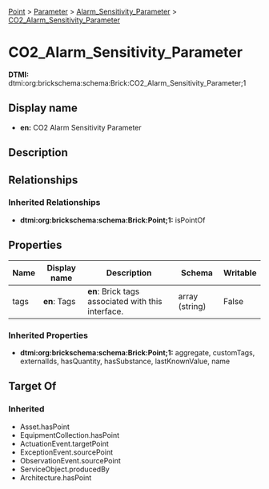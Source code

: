 [Point](../../Point.md) > [Parameter](../Parameter.md) > [Alarm_Sensitivity_Parameter](Alarm_Sensitivity_Parameter.md) > [CO2_Alarm_Sensitivity_Parameter](.)
# CO2_Alarm_Sensitivity_Parameter
**DTMI:** dtmi:org:brickschema:schema:Brick:CO2_Alarm_Sensitivity_Parameter;1
## Display name
- **en:** CO2 Alarm Sensitivity Parameter
## Description
## Relationships
### Inherited Relationships
* **dtmi:org:brickschema:schema:Brick:Point;1:** isPointOf
## Properties
|Name|Display name|Description|Schema|Writable|
|-|-|-|-|-|
|tags|**en**: Tags|**en**: Brick tags associated with this interface.|array (string)|False|
### Inherited Properties
* **dtmi:org:brickschema:schema:Brick:Point;1:** aggregate, customTags, externalIds, hasQuantity, hasSubstance, lastKnownValue, name
## Target Of
### Inherited
* Asset.hasPoint
* EquipmentCollection.hasPoint
* ActuationEvent.targetPoint
* ExceptionEvent.sourcePoint
* ObservationEvent.sourcePoint
* ServiceObject.producedBy
* Architecture.hasPoint
